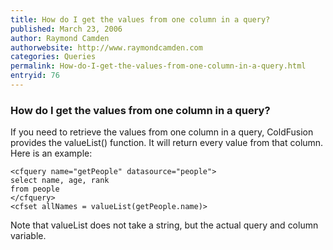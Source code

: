 ```yaml
---
title: How do I get the values from one column in a query?
published: March 23, 2006
author: Raymond Camden
authorwebsite: http://www.raymondcamden.com
categories: Queries
permalink: How-do-I-get-the-values-from-one-column-in-a-query.html
entryid: 76
---
```


<h3>How do I get the values from one column in a query?</h3>

<p>
If you need to retrieve the values from one column in a query, ColdFusion provides the valueList() function. It will return every value from that column. Here is an example:
</p>

<pre><code class="language-markup">&lt;cfquery name=&quot;getPeople&quot; datasource=&quot;people&quot;&gt;
select name, age, rank
from people
&lt;/cfquery&gt;
&lt;cfset allNames = valueList(getPeople.name)&gt;
</code></pre>

<p>
Note that valueList does not take a string, but the actual query and column variable. 
</p>



